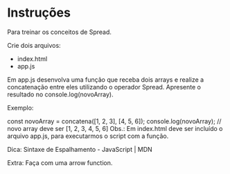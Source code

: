 # Instruções

Para treinar os conceitos de Spread.

Crie dois arquivos:

- index.html
- app.js

Em app.js desenvolva uma função que receba dois arrays e realize a concatenação entre eles utilizando o operador Spread.
Apresente o resultado no console.log(novoArray).

Exemplo:

const novoArray = concatena([1, 2, 3], [4, 5, 6]);
console.log(novoArray);
// novo array deve ser [1, 2, 3, 4, 5, 6]
Obs.: Em index.html deve ser incluído o arquivo app.js, para executarmos o script com a função.

Dica:
Sintaxe de Espalhamento - JavaScript | MDN

Extra: Faça com uma arrow function.
